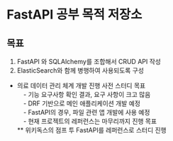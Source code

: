 FastAPI 공부 목적 저장소
========================

목표
----
1. FastAPI 와 SQLAlchemy를 조합해서 CRUD API 작성
2. ElasticSearch와 함께 병행하여 사용되도록 구성
* 의료 데이터 관리 체계 개발 진행 사전 스터디 목표</br>
 &emsp;- 기능 요구사항 확인 결과, 요구 사항이 크고 많음</br>
 &emsp;- DRF 기반으로 메인 애플리케이션 개발 예정</br>
 &emsp;- FastAPI의 경우, 파일 관련 앱 개발에 사용 예정</br>
 &emsp;- 현재 프로젝트의 레퍼런스는 마무리까지 진행 목표</br>
** 위키독스의 점프 투 FastAPI를 레퍼런스로 스터디 진행</br>
